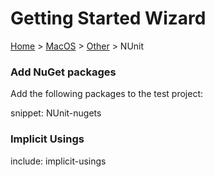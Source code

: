 # Getting Started Wizard

[Home](/docs/wiz/readme.md) > [MacOS](pickide_MacOS.md) > [Other](picktest_MacOS_Other.md) > NUnit

### Add NuGet packages

Add the following packages to the test project:

snippet: NUnit-nugets

### Implicit Usings

include: implicit-usings
